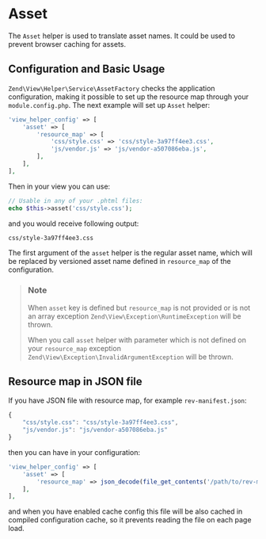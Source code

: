 # Asset

The `Asset` helper is used to translate asset names.
It could be used to prevent browser caching for assets.

## Configuration and Basic Usage

`Zend\View\Helper\Service\AssetFactory` checks the application
configuration, making it possible to set up the resource map through
your `module.config.php`. The next example will set up `Asset` helper:

```php
'view_helper_config' => [
    'asset' => [
        'resource_map' => [
            'css/style.css' => 'css/style-3a97ff4ee3.css',
            'js/vendor.js' => 'js/vendor-a507086eba.js',
        ],
    ],
],
```

Then in your view you can use:

```php
// Usable in any of your .phtml files:
echo $this->asset('css/style.css');
```

and you would receive following output:

```html
css/style-3a97ff4ee3.css
```

The first argument of the `asset` helper is the regular asset name,
which will be replaced by versioned asset name defined in `resource_map`
of the configuration.

> ### Note
>
> When `asset` key is defined but `resource_map` is not provided or is not
> an array exception `Zend\View\Exception\RuntimeException` will be
thrown.
>
> When you call `asset` helper with parameter which is not defined on your
> `resource_map` exception `Zend\View\Exception\InvalidArgumentException`
> will be thrown.

## Resource map in JSON file

If you have JSON file with resource map, for example
`rev-manifest.json`:

```javascript
{
    "css/style.css": "css/style-3a97ff4ee3.css",
    "js/vendor.js": "js/vendor-a507086eba.js"
}
```

then you can have in your configuration:

```php
'view_helper_config' => [
    'asset' => [
        'resource_map' => json_decode(file_get_contents('/path/to/rev-manifest.json'), true),
    ],
],
```

and when you have enabled cache config this file will be also cached in
compiled configuration cache, so it prevents reading the file on each
page load.
